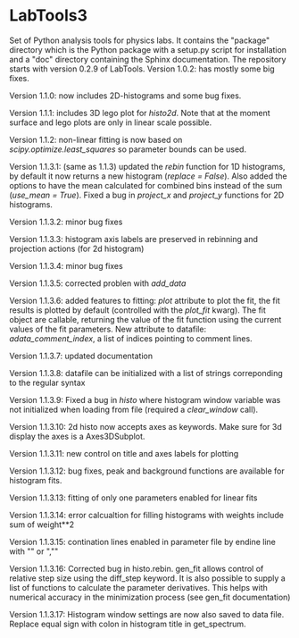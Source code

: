 # LabTools3
Set of Python analysis tools for physics labs. It contains the "package" directory which is the Python package with a setup.py script for installation and
a "doc" directory containing the Sphinx documentation. The repository starts with version 0.2.9 of LabTools.
Version 1.0.2:  has mostly some big fixes.

Version 1.1.0:  now includes 2D-histograms and some bug fixes.

Version 1.1.1:  includes 3D lego plot for *histo2d*. Note that at the moment surface and lego plots are only in linear scale possible.

Version 1.1.2:  non-linear fitting is now based on *scipy.optimize.least_squares* so parameter bounds can be used.

Version 1.1.3.1:  (same as 1.1.3) updated the *rebin* function for 1D histograms, by default it now returns a new histogram (*replace = False*). Also added the options to have the mean calculated for combined bins instead of the sum (*use_mean = True*). Fixed a bug in *project_x* and *project_y* functions for 2D histograms.

Version 1.1.3.2: minor bug fixes

Version 1.1.3.3: histogram axis labels are preserved in rebinning and projection actions (for 2d histogram)

Version 1.1.3.4: minor bug fixes

Version 1.1.3.5: corrected problen with *add_data*

Version 1.1.3.6: added features to fitting: *plot* attribute to plot the fit, the fit results is plotted by default (controlled with the *plot_fit* kwarg). The fit object are callable, returning the value of the fit function using the current values of the fit parameters. New attribute to datafile: *adata\_comment\_index*, a list of indices pointing to comment lines.
 
Version 1.1.3.7: updated documentation

Version 1.1.3.8: datafile can be initialized with a list of strings correponding to the regular syntax

Version 1.1.3.9: Fixed a bug in *histo* where histogram window variable was not initialized when loading from file (required a *clear_window* call).

Version 1.1.3.10: 2d histo now accepts axes as keywords. Make sure for 3d display the axes is a Axes3DSubplot.

Version 1.1.3.11: new control on title and axes labels for plotting

Version 1.1.3.12: bug fixes, peak and background functions are available for histogram fits.

Version 1.1.3.13: fitting of only one parameters enabled for linear fits

Version 1.1.3.14: error calcualtion for filling histograms with weights include sum of weight**2 

Version 1.1.3.15: contination lines enabled in parameter file by endine line with "\" or ","" 

Version 1.1.3.16: Corrected bug in histo.rebin. gen_fit allows control of relative step size using the diff_step keyword. It is also possible to supply a list of functions to calculate the parameter derivatives. This helps with numerical accuracy in the minimization process (see gen_fit documentation) 

Version 1.1.3.17: Histogram window settings are now also saved to data file. Replace equal sign with colon in histogram title in get_spectrum. 